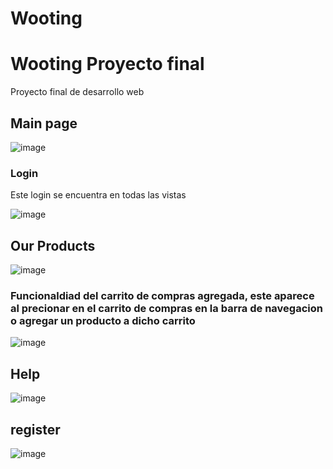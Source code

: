 # Wooting
# Wooting Proyecto final

Proyecto final de desarrollo web

## Main page

![image](https://github.com/cristianfgsda/Wooting/assets/163680997/be2c942a-35d3-4842-8a14-5fa242ed26e8)

### Login 
Este login se encuentra en todas las vistas

![image](https://github.com/cristianfgsda/Wooting/assets/163680997/d4d5444f-f74a-4af1-8fee-6bc5613a740c)


## Our Products
![image](https://github.com/cristianfgsda/Wooting/assets/163680997/f44e477d-8b75-4855-a322-be7e615fac6e)

### Funcionaldiad del carrito de compras agregada, este aparece al precionar en el carrito de compras en la barra de navegacion o agregar un producto a dicho carrito

![image](https://github.com/cristianfgsda/Wooting/assets/163680997/36313584-b2af-497c-a1ac-71458106c8c6)


## Help 
![image](https://github.com/cristianfgsda/Wooting/assets/163680997/62ec010e-9460-4bdc-9859-1bc2a2113772)

## register

![image](https://github.com/cristianfgsda/Wooting/assets/163680997/f36be544-7761-4c3a-8286-305aba93620f)

